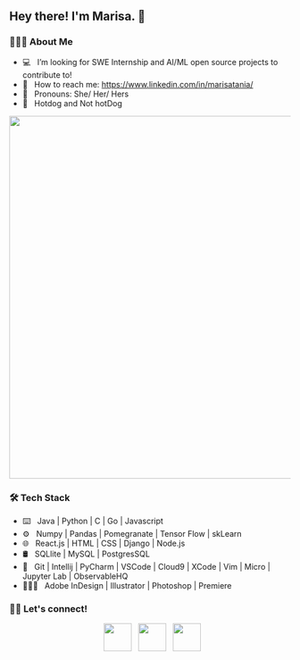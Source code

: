 <h2> Hey there! I'm Marisa. 👋 </h2>

<h3> 👩🏻‍💻 About Me </h3>

- 💻 &nbsp; I’m looking for SWE Internship and AI/ML open source projects to contribute to!
- 💬 &nbsp; How to reach me: https://www.linkedin.com/in/marisatania/
- 🦄 &nbsp; Pronouns: She/ Her/ Hers
- 🌭 &nbsp; Hotdog and Not hotDog

<img src="https://user-images.githubusercontent.com/60201466/129272454-0ffe351c-3dc4-467a-889f-3ea01e5c1860.gif" width="650">

<h3>🛠 Tech Stack</h3>

- ⌨️ &nbsp; Java | Python | C | Go | Javascript
- ⚙️ &nbsp; Numpy | Pandas | Pomegranate | Tensor Flow | skLearn
- 🌐 &nbsp; React.js | HTML | CSS | Django | Node.js
- 🛢 &nbsp; SQLlite | MySQL | PostgresSQL
- 🔧 &nbsp; Git | Intellij | PyCharm | VSCode | Cloud9 | XCode | Vim | Micro | Jupyter Lab | ObservableHQ
- 👩🏼‍🎨 &nbsp; Adobe InDesign | Illustrator | Photoshop | Premiere

<h3> 🤝🏻 Let's connect! </h3>

<p align="center">
&nbsp; <a href="https://www.linkedin.com/in/marisatania/" target="_blank" rel="noopener noreferrer"><img src="https://img.icons8.com/plasticine/100/000000/linkedin.png" width="50" /></a>
&nbsp; <a href="https://www.instagram.com/marisatania/" target="_blank" rel="noopener noreferrer"><img src="https://img.icons8.com/plasticine/100/000000/instagram-new.png" width="50" /></a>  
&nbsp; <a href="mailto:mt.marisatania@gmail.com" target="_blank" rel="noopener noreferrer"><img src="https://img.icons8.com/plasticine/100/000000/gmail.png"  width="50" /></a>
</p>

